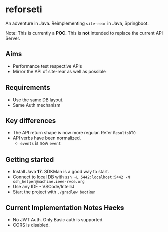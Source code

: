 # reforseti

An adventure in Java. Reimplementing `site-rear` in Java, Springboot.

Note: This is currently a **POC**. This is **not** intended to replace the current API Server.

## Aims

- Performance test respective APIs
- Mirror the API of site-rear as well as possible

## Requirements

- Use the same DB layout. 
- Same Auth mechanism

## Key differences

- The API return shape is now more regular. Refer `ResultsDTO`
- API verbs have been normalized. 
  - `events` is now `event`


## Getting started

- Install Java **17**. SDKMan is a good way to start.
- Connect to local DB with `ssh -L 5442:localhost:5442 -N ssh_helper@machine.ieee-rvce.org`
- Use any IDE - VSCode/IntelliJ
- Start the project with `./gradlew bootRun`

## Current Implementation Notes ~~Hacks~~

- No JWT Auth. Only Basic auth is supported.
- CORS is disabled.
